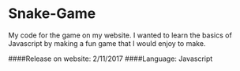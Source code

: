 # Snake-Game
My code for the game on my website. I wanted to learn the basics of Javascript by making a fun game that I would enjoy to make.

####Release on website: 2/11/2017
####Language: Javascript


